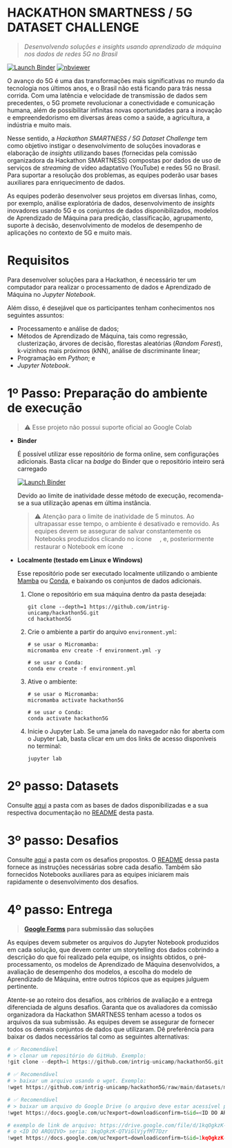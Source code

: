 # HACKATHON SMARTNESS / 5G DATASET CHALLENGE
> _Desenvolvendo soluções e insights usando aprendizado de máquina nos dados de redes 5G no Brasil_

[![Launch Binder](https://mybinder.org/badge_logo.svg)](https://mybinder.org/v2/gh/intrig-unicamp/hackathon5G/main)
[![nbviewer](https://raw.githubusercontent.com/jupyter/design/main/logos/Badges/nbviewer_badge.svg)](https://nbviewer.org/github/intrig-unicamp/hackathon5G/tree/main/)

O avanço do 5G é uma das transformações mais significativas no mundo da tecnologia nos últimos anos, e o Brasil não está ficando para trás nessa corrida. Com uma latência e velocidade de transmissão de dados sem precedentes, o 5G promete revolucionar a conectividade e comunicação humana, além de possibilitar infinitas novas oportunidades para a inovação e empreendedorismo em diversas áreas como a saúde, a agricultura, a indústria e muito mais.

Nesse sentido, a _Hackathon SMARTNESS / 5G Dataset Challenge_ tem como objetivo instigar o desenvolvimento de soluções inovadoras e elaboração de _insights_ utilizando bases (fornecidas pela comissão organizadora da Hackathon SMARTNESS) compostas por dados de uso de serviços de _streaming_ de vídeo adaptativo (YouTube) e redes 5G no Brasil. Para suportar a resolução dos problemas, as equipes poderão usar bases auxiliares para enriquecimento de dados.

As equipes poderão desenvolver seus projetos em diversas linhas, como, por exemplo, análise exploratória de dados, desenvolvimento de _insights_ inovadores usando 5G e os conjuntos de dados disponibilizados, modelos de Aprendizado de Máquina para predição, classificação, agrupamento, suporte à decisão, desenvolvimento de modelos de desempenho de aplicações no contexto de 5G e muito mais.

# Requisitos
Para desenvolver soluções para a Hackathon, é necessário ter um computador para realizar o processamento de dados e Aprendizado de Máquina no _Jupyter Notebook_.

Além disso, é desejável que os participantes tenham conhecimentos nos seguintes assuntos:
- Processamento e análise de dados;
- Métodos de Aprendizado de Máquina, tais como regressão, clusterização, árvores de decisão, florestas aleatórias (_Random Forest_), k-vizinhos mais próximos (kNN), análise de discriminante linear;
- Programação em _Python_; e
- _Jupyter Notebook_.

# 1º Passo: Preparação do ambiente de execução

> ⚠️ Esse projeto não possui suporte oficial ao Google Colab

- **Binder**

  É possível utilizar esse repositório de forma online, sem configurações adicionais. Basta clicar na _badge_ do Binder que o repositório inteiro será carregado

  [![Launch Binder](https://mybinder.org/badge_logo.svg)](https://mybinder.org/v2/gh/intrig-unicamp/hackathon5G/main)

  Devido ao limite de inatividade desse método de execução, recomenda-se a sua utilização apenas em última instância.

  > ⚠️ Atenção para o limite de inatividade de 5 minutos. Ao ultrapassar esse tempo, o ambiente é desativado e removido. As equipes devem se assegurar de salvar constantemente os Notebooks produzidos clicando no ícone <img src="https://img.uxwing.com/wp-content/themes/uxwing/download/web-app-development/cloud-download-icon.png" height="15" />, e, posteriormente restaurar o Notebook em ícone <img src="https://img.uxwing.com/wp-content/themes/uxwing/download/web-app-development/cloud-upload-icon.png" height="15" />.

- **Localmente (testado em Linux e Windows)**

  Esse repositório pode ser executado localmente utilizando o ambiente [Mamba](https://mamba.readthedocs.io/en/latest/installation.html) ou [Conda](https://docs.conda.io/projects/conda/en/latest/user-guide/install/index.html), e baixando os conjuntos de dados adicionais.

  1. Clone o repositório em sua máquina dentro da pasta desejada:
      ```
      git clone --depth=1 https://github.com/intrig-unicamp/hackathon5G.git
      cd hackathon5G
      ```

  2. Crie o ambiente a partir do arquivo `environment.yml`:
      ```
      # se usar o Micromamba:
      micromamba env create -f environment.yml -y

      # se usar o Conda:
      conda env create -f environment.yml
      ```

  3. Ative o ambiente:
      ```
      # se usar o Micromamba:
      micromamba activate hackathon5G

      # se usar o Conda:
      conda activate hackathon5G
      ```

  4. Inicie o Jupyter Lab. Se uma janela do navegador não for aberta com o Jupyter Lab, basta clicar em um dos links de acesso disponíveis no terminal:
      ```
      jupyter lab
      ```

# 2º passo: Datasets
Consulte [aqui](datasets) a pasta com as bases de dados disponibilizadas e a sua respectiva documentação no [README](datasets/README.md) desta pasta.

# 3º passo: Desafios
Consulte [aqui](challenges) a pasta com os desafios propostos. O [README](challenges/README.md) dessa pasta fornece as instruções necessárias sobre cada desafio. Também são fornecidos Notebooks auxiliares para as equipes iniciarem mais rapidamente o desenvolvimento dos desafios.

# 4º passo: Entrega
> **[Google Forms](https://forms.gle/mZd3qTaYuCifXgLW7) para submissão das soluções**

As equipes devem submeter os arquivos do Jupyter Notebook produzidos em cada solução, que devem conter um storytelling dos dados cobrindo a descrição do que foi realizado pela equipe, os insights obtidos, o pré-processamento, os modelos de Aprendizado de Máquina desenvolvidos, a avaliação de desempenho dos modelos, a escolha do modelo de Aprendizado de Máquina, entre outros tópicos que as equipes julguem pertinente.

Atente-se ao roteiro dos desafios, aos critérios de avaliação e a entrega diferenciada de alguns desafios. Garanta que os avaliadores da comissão organizadora da Hackathon SMARTNESS tenham acesso a todos os arquivos da sua submissão. As equipes devem se assegurar de fornecer todos os demais conjuntos de dados que utilizaram. Dê preferência para baixar os dados necessários tal como as seguintes alternativas:

```python
# ✅ Recomendável
# > clonar um repositório do GitHub. Exemplo:
!git clone --depth=1 https://github.com/intrig-unicamp/hackathon5G.git

# ✅ Recomendável
# > baixar um arquivo usando o wget. Exemplo:
!wget https://github.com/intrig-unicamp/hackathon5G/raw/main/datasets/mosaico/mosaico-erbs-são-paulo.zip

# ✅ Recomendável
# > baixar um arquivo do Google Drive (o arquivo deve estar acessível publicamente via link)
!wget https://docs.google.com/uc?export=download&confirm=t&id=<ID DO ARQUIVO>

# exemplo de link de arquivo: https://drive.google.com/file/d/1kqOgkzK-QTViGlVjyfMT7Dzr/view
# o <ID DO ARQUIVO> seria: 1kqOgkzK-QTViGlVjyfMT7Dzr
!wget https://docs.google.com/uc?export=download&confirm=t&id=1kqOgkzK-QTViGlVjyfMT7Dzr
```
